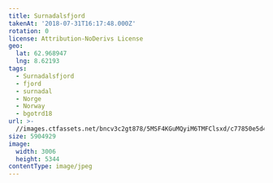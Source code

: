 ```yaml
---
title: Surnadalsfjord
takenAt: '2018-07-31T16:17:48.000Z'
rotation: 0
license: Attribution-NoDerivs License
geo:
  lat: 62.968947
  lng: 8.62193
tags:
  - Surnadalsfjord
  - fjord
  - surnadal
  - Norge
  - Norway
  - bgotrd18
url: >-
  //images.ctfassets.net/bncv3c2gt878/5MSF4KGuMQyiM6TMFClsxd/c77850e5d47df0cb72e32f80b726909b/surnadalsfjord_42955682605_o
size: 5904929
image:
  width: 3006
  height: 5344
contentType: image/jpeg
---
```


